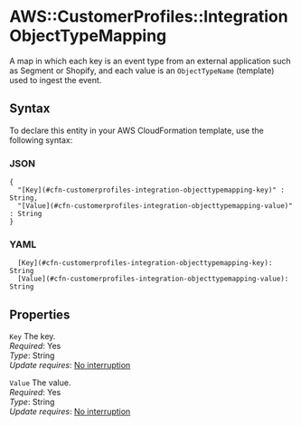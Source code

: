 # AWS::CustomerProfiles::Integration ObjectTypeMapping<a name="aws-properties-customerprofiles-integration-objecttypemapping"></a>

A map in which each key is an event type from an external application such as Segment or Shopify, and each value is an `ObjectTypeName` \(template\) used to ingest the event\.

## Syntax<a name="aws-properties-customerprofiles-integration-objecttypemapping-syntax"></a>

To declare this entity in your AWS CloudFormation template, use the following syntax:

### JSON<a name="aws-properties-customerprofiles-integration-objecttypemapping-syntax.json"></a>

```
{
  "[Key](#cfn-customerprofiles-integration-objecttypemapping-key)" : String,
  "[Value](#cfn-customerprofiles-integration-objecttypemapping-value)" : String
}
```

### YAML<a name="aws-properties-customerprofiles-integration-objecttypemapping-syntax.yaml"></a>

```
  [Key](#cfn-customerprofiles-integration-objecttypemapping-key): String
  [Value](#cfn-customerprofiles-integration-objecttypemapping-value): String
```

## Properties<a name="aws-properties-customerprofiles-integration-objecttypemapping-properties"></a>

`Key` <a name="cfn-customerprofiles-integration-objecttypemapping-key"></a>
The key\.  
_Required_: Yes  
_Type_: String  
_Update requires_: [No interruption](https://docs.aws.amazon.com/AWSCloudFormation/latest/UserGuide/using-cfn-updating-stacks-update-behaviors.html#update-no-interrupt)

`Value` <a name="cfn-customerprofiles-integration-objecttypemapping-value"></a>
The value\.  
_Required_: Yes  
_Type_: String  
_Update requires_: [No interruption](https://docs.aws.amazon.com/AWSCloudFormation/latest/UserGuide/using-cfn-updating-stacks-update-behaviors.html#update-no-interrupt)
